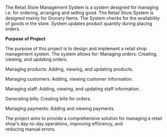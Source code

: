 The Retail Store Management System is a system designed for managing i.e. for ordering, arranging and selling good. The Retail Store System is designed mainly for Grocery Items. The System checks for the availability of goods in the store. System updates product quantity during placing orders.

**Purpose of Project**

The purpose of this project is to design and implement a retail shop management system. The system allows for:
Managing orders: Creating, viewing, and updating orders.


Managing products: Adding, viewing, and updating products.

Managing customers: Adding, viewing customer information.

Managing staff: Adding, viewing, and updating staff information.

Generating bills: Creating bills for orders.

Managing payments: Adding and viewing payments.

The project aims to provide a comprehensive solution for managing a retail shop's day-to-day operations, 
improving efficiency, and reducing manual errors.
